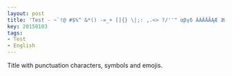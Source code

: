```yaml
---
layout: post
title: 'Test - ~`!@ #$%^ &*() -=_+ []{} \|;: ,.<> ?/''" αβγδ ÁÀÂÄÃĄÆ あいうえお ®☃︎⌘✉︎ 😂🤣👻👽'
key: 20150103
tags:
- Test
- English
---
```


Title with punctuation characters, symbols and emojis.